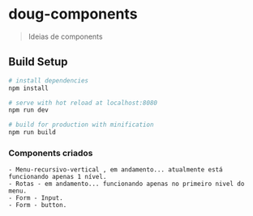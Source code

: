 # doug-components

> Ideias de components

## Build Setup

``` bash
# install dependencies
npm install

# serve with hot reload at localhost:8080
npm run dev

# build for production with minification
npm run build
```

### Components criados
    - Menu-recursivo-vertical , em andamento... atualmente está funcionando apenas 1 nível.
    - Rotas - em andamento... funcionando apenas no primeiro nivel do menu.
    - Form - Input.
    - Form - button.
